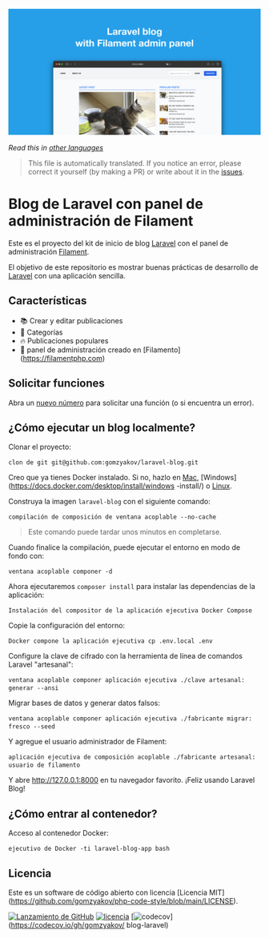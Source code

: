 ![Blog de Laravel con panel de administración de Filament](../docs/social-preview-en.png)

_Read this in [other languages](./Translations.md)_

>This file is automatically translated. If you notice an error, please correct it yourself (by making a PR) or write about it in the [issues](https://github.com/gomzyakov/laravel-blog/issues).

# Blog de Laravel con panel de administración de Filament

Este es el proyecto del kit de inicio de blog [Laravel](https://laravel.com) con el panel de administración [Filament](https://filamentphp.com).

El objetivo de este repositorio es mostrar buenas prácticas de desarrollo de [Laravel](https://laravel.com) con una aplicación sencilla.

## Características

- 📚 Crear y editar publicaciones
- 🥑 Categorías
- 🔥 Publicaciones populares
- 🎉 panel de administración creado en [Filamento] (https://filamentphp.com)

## Solicitar funciones

Abra un [nuevo número](https://github.com/gomzyakov/laravel-blog/issues/new) para solicitar una función (o si encuentra un error).

## ¿Cómo ejecutar un blog localmente?

Clonar el proyecto:

```golpecito
clon de git git@github.com:gomzyakov/laravel-blog.git
```

Creo que ya tienes Docker instalado. Si no, hazlo en [Mac](https://docs.docker.com/desktop/install/mac-install/), [Windows](https://docs.docker.com/desktop/install/windows -install/) o [Linux](https://docs.docker.com/desktop/install/linux-install/).

Construya la imagen `laravel-blog` con el siguiente comando:

```golpecito
compilación de composición de ventana acoplable --no-cache
```

>Este comando puede tardar unos minutos en completarse.

Cuando finalice la compilación, puede ejecutar el entorno en modo de fondo con:

```golpecito
ventana acoplable componer -d
```

Ahora ejecutaremos `composer install` para instalar las dependencias de la aplicación:

```golpecito
Instalación del compositor de la aplicación ejecutiva Docker Compose
```

Copie la configuración del entorno:

```golpecito
Docker compone la aplicación ejecutiva cp .env.local .env
```

Configure la clave de cifrado con la herramienta de línea de comandos Laravel "artesanal":

```golpecito
ventana acoplable componer aplicación ejecutiva ./clave artesanal: generar --ansi
```

Migrar bases de datos y generar datos falsos:

```golpecito
ventana acoplable componer aplicación ejecutiva ./fabricante migrar: fresco --seed
```

Y agregue el usuario administrador de Filament:

```golpecito
aplicación ejecutiva de composición acoplable ./fabricante artesanal: usuario de filamento
```

Y abre http://127.0.0.1:8000 en tu navegador favorito. ¡Feliz usando Laravel Blog!

## ¿Cómo entrar al contenedor?

Acceso al contenedor Docker:

```golpecito
ejecutivo de Docker -ti laravel-blog-app bash
```

## Licencia

Este es un software de código abierto con licencia [Licencia MIT] (https://github.com/gomzyakov/php-code-style/blob/main/LICENSE).


[![Lanzamiento de GitHub](https://img.shields.io/github/release/gomzyakov/laravel-blog.svg)](https://github.com/gomzyakov/laravel-blog/releases/latest)
[![licencia](https://img.shields.io/badge/License-MIT-green.svg)](https://github.com/gomzyakov/laravel-blog/blob/development/LICENSE)
[![codecov](https://codecov.io/gh/gomzyakov/laravel-blog/branch/main/graph/badge.svg?token=4CYTVMVUYV)](https://codecov.io/gh/gomzyakov/ blog-laravel)
